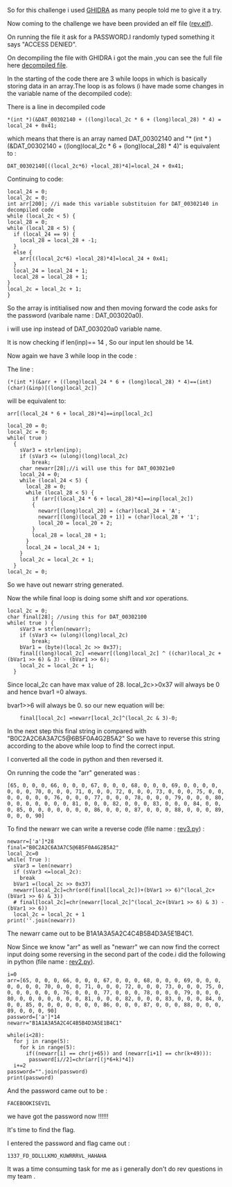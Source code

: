 So for this challenge i used [GHIDRA](https://www.ghidra-sre.org/) as many people told me to give it a try.

Now coming to the challenge we have been provided an elf file ([rev.elf](rev.elf)).

On running the file it ask for a PASSWORD.I randomly typed something it says "ACCESS DENIED".

On decompiling the file with GHIDRA i got the main ,you can see the full file here [decompiled file](decompiled.txt).

In the starting of the code there are 3 while loops in which is basically storing data in an array.The loop is as folows (i have made some changes in the variable name of the decompiled code):

There is a line in decompiled code 

	*(int *)(&DAT_00302140 + ((long)local_2c * 6 + (long)local_28) * 4) = local_24 + 0x41;

which means that there is an array named DAT_00302140 and "* (int * )(&DAT_00302140 + ((long)local_2c * 6 + (long)local_28) * 4)" is equivalent to :
	
	DAT_00302140[((local_2c*6) +local_28)*4]=local_24 + 0x41;
Continuing to code:

	local_24 = 0;
	local_2c = 0;
	int arr[200]; //i made this variable substituion for DAT_00302140 in decompiled code
	while (local_2c < 5) {
    local_28 = 0;
    while (local_28 < 5) {
      if (local_24 == 9) {
        local_28 = local_28 + -1;
      }
      else {
        arr[((local_2c*6) +local_28)*4]=local_24 + 0x41;
      }
      local_24 = local_24 + 1;
      local_28 = local_28 + 1;
    }
    local_2c = local_2c + 1;
	}

So the array is intitialised now and then moving forward the code asks for the password (varibale name : DAT_003020a0).

i will use inp instead of DAT_003020a0 variable name.

It is now checking if len(inp)== 14 , So our input len should be 14.

Now again we have 3 while loop in the code :

The line :

	(*(int *)(&arr + ((long)local_24 * 6 + (long)local_28) * 4)==(int)(char)(&inp)[(long)local_2c])

will be equivalent to:

	arr[(local_24 * 6 + local_28)*4]==inp[local_2c]
	
	local_20 = 0;
    local_2c = 0;
	while( true ) 
      {
        sVar3 = strlen(inp);
        if (sVar3 <= (ulong)(long)local_2c)
        	break;
        char newarr[28];//i will use this for DAT_003021e0
        local_24 = 0;
        while (local_24 < 5) {
          local_28 = 0;
          while (local_28 < 5) {
            if (arr[(local_24 * 6 + local_28)*4]==inp[local_2c]) 
            {
              newarr[(long)local_20] = (char)local_24 + 'A';
              newarr[(long)(local_20 + 1)] = (char)local_28 + '1';
              local_20 = local_20 + 2;
            }
            local_28 = local_28 + 1;
          }
          local_24 = local_24 + 1;
        }
        local_2c = local_2c + 1;
      }
    local_2c = 0;

So we have out newarr string generated.

Now the while final loop is doing some shift and xor operations.

	local_2c = 0;
	char final[28]; //using this for DAT_00302100
	while( true ) {
        sVar3 = strlen(newarr);
        if (sVar3 <= (ulong)(long)local_2c) 
        	break;
        bVar1 = (byte)(local_2c >> 0x37);
        final[(long)local_2c] =newarr[(long)local_2c] ^ ((char)local_2c + (bVar1 >> 6) & 3) - (bVar1 >> 6);
        local_2c = local_2c + 1;
      }

Since local_2c can have max value of 28. local_2c>>0x37 will always be 0 and hence bvar1 =0 always.

bvar1>>6 will always be 0. so our new equation will be:

        final[local_2c] =newarr[local_2c]^(local_2c & 3)-0;

In the next step this final string in compared with "B0C2A2C6A3A7C5@6B5F0A4G2B5A2" So we have to reverse this string according to the above while loop to find the correct input.

I converted all the code in python and then reversed it.

On running the code the "arr" generated was :
	
	[65, 0, 0, 0, 66, 0, 0, 0, 67, 0, 0, 0, 68, 0, 0, 0, 69, 0, 0, 0, 0, 0, 0, 0, 70, 0, 0, 0, 71, 0, 0, 0, 72, 0, 0, 0, 73, 0, 0, 0, 75, 0, 0, 0, 0, 0, 0, 0, 76, 0, 0, 0, 77, 0, 0, 0, 78, 0, 0, 0, 79, 0, 0, 0, 80, 0, 0, 0, 0, 0, 0, 0, 81, 0, 0, 0, 82, 0, 0, 0, 83, 0, 0, 0, 84, 0, 0, 0, 85, 0, 0, 0, 0, 0, 0, 0, 86, 0, 0, 0, 87, 0, 0, 0, 88, 0, 0, 0, 89, 0, 0, 0, 90]

To find the newarr we can write a reverse code (file name : [rev3.py](rev3.py)) :

	newarr=['a']*28
	final="B0C2A2C6A3A7C5@6B5F0A4G2B5A2"
	local_2c=0
	while( True ):
	  sVar3 = len(newarr)
	  if (sVar3 <=local_2c):
	    break
	  bVar1 =(local_2c >> 0x37)
	  newarr[local_2c]=chr(ord(final[local_2c])+(bVar1 >> 6)^(local_2c+(bVar1 >> 6) & 3))
	  # final[local_2c]=chr(newarr[local_2c]^(local_2c+(bVar1 >> 6) & 3) - (bVar1 >> 6))
	  local_2c = local_2c + 1
	print(''.join(newarr))


The newarr came out to be B1A1A3A5A2C4C4B5B4D3A5E1B4C1.

Now Since we know "arr" as well as "newarr" we can now find the correct input doing some reversing in the second part of the code.i did the following in python (file name : [rev2.py](rev2.py)).

	i=0
	arr=[65, 0, 0, 0, 66, 0, 0, 0, 67, 0, 0, 0, 68, 0, 0, 0, 69, 0, 0, 0, 0, 0, 0, 0, 70, 0, 0, 0, 71, 0, 0, 0, 72, 0, 0, 0, 73, 0, 0, 0, 75, 0, 0, 0, 0, 0, 0, 0, 76, 0, 0, 0, 77, 0, 0, 0, 78, 0, 0, 0, 79, 0, 0, 0, 80, 0, 0, 0, 0, 0, 0, 0, 81, 0, 0, 0, 82, 0, 0, 0, 83, 0, 0, 0, 84, 0, 0, 0, 85, 0, 0, 0, 0, 0, 0, 0, 86, 0, 0, 0, 87, 0, 0, 0, 88, 0, 0, 0, 89, 0, 0, 0, 90]
	password=['a']*14
	newarr="B1A1A3A5A2C4C4B5B4D3A5E1B4C1"

	while(i<28):
	  for j in range(5):
	    for k in range(5):
	      if((newarr[i] == chr(j+65)) and (newarr[i+1] == chr(k+49))):
	       password[i//2]=chr(arr[(j*6+k)*4])
	  i+=2
	password="".join(password)
	print(password)

And the password came out to be :

	FACEBOOKISEVIL

we have got the password now !!!!!!

It's time to find the flag.

I entered the password and flag came out :
	
	1337_FD_DDLLLKMO_KUWRRRVL_HAHAHA

It was a time consuming task for me as i generally don't do rev questions in my team .
